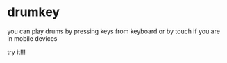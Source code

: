 # drumkey

you can play drums by pressing keys from keyboard or by touch if you are in mobile devices

try it!!!
